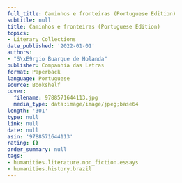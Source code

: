 ```yaml
---
full_title: Caminhos e fronteiras (Portuguese Edition)
subtitle: null
title: Caminhos e fronteiras (Portuguese Edition)
topics:
- Literary Collections
date_published: '2022-01-01'
authors:
- "S\xE9rgio Buarque de Holanda"
publisher: Companhia das Letras
format: Paperback
language: Portuguese
source: Bookshelf
cover:
  filename: 9788571644113.jpg
  media_type: data:image/image/jpeg;base64
length: '301'
type: null
link: null
date: null
asin: '9788571644113'
rating: {}
order_summary: null
tags:
- humanities.literature.non_fiction.essays
- humanities.history.brazil
---
```


